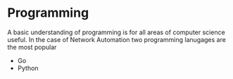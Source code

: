 # Programming
A basic understanding of programming is for all areas of computer science useful.
In the case of Network Automation two programming lanugages are the most popular

* Go
* Python 
